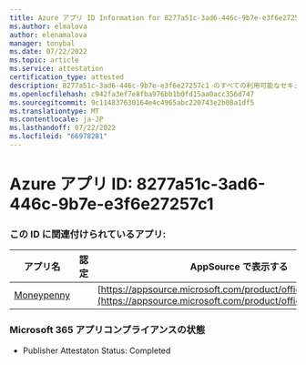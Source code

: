 ```yaml
---
title: Azure アプリ ID Information for 8277a51c-3ad6-446c-9b7e-e3f6e27257c1
ms.author: elmalova
author: elenamalova
manager: tonybal
ms.date: 07/22/2022
ms.topic: article
ms.service: attestation
certification_type: attested
description: 8277a51c-3ad6-446c-9b7e-e3f6e27257c1 のすべての利用可能なセキュリティとコンプライアンス情報。
ms.openlocfilehash: c942fa3ef7e8fba976bb1b0fd15aa0acc356d747
ms.sourcegitcommit: 9c114837630164e4c4965abc220743e2b08a1df5
ms.translationtype: MT
ms.contentlocale: ja-JP
ms.lasthandoff: 07/22/2022
ms.locfileid: "66978281"
---
```

# <a name="azure-app-id-8277a51c-3ad6-446c-9b7e-e3f6e27257c1"></a>Azure アプリ ID: 8277a51c-3ad6-446c-9b7e-e3f6e27257c1


### <a name="apps-associated-with-this-id"></a>この ID に関連付けられているアプリ:
| **アプリ名** | **認定** | **AppSource で表示する** |
|--------------|---------------|-----------------------|
| [Moneypenny](../forward/WA200003396.md) |  | [https://appsource.microsoft.com/product/office/WA200003396](https://appsource.microsoft.com/product/office/WA200003396) |

### <a name="microsoft-365-app-compliance-status"></a>Microsoft 365 アプリコンプライアンスの状態
- Publisher Attestaton Status: Completed
